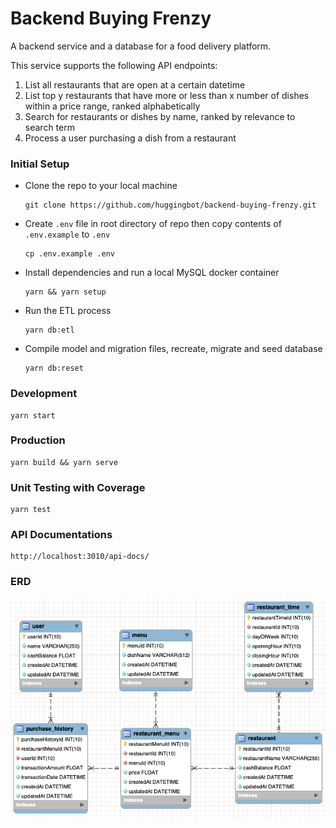 # Backend Buying Frenzy

A backend service and a database for a food delivery platform.

This service supports the following API endpoints:

1. List all restaurants that are open at a certain datetime
2. List top y restaurants that have more or less than x number of dishes within a price range, ranked alphabetically
3. Search for restaurants or dishes by name, ranked by relevance to search term
4. Process a user purchasing a dish from a restaurant

### Initial Setup

- Clone the repo to your local machine

  ```
  git clone https://github.com/huggingbot/backend-buying-frenzy.git
  ```

- Create `.env` file in root directory of repo then copy contents of `.env.example` to `.env`

  ```
  cp .env.example .env
  ```

- Install dependencies and run a local MySQL docker container

  ```
  yarn && yarn setup
  ```

- Run the ETL process

  ```
  yarn db:etl
  ```

- Compile model and migration files, recreate, migrate and seed database

  ```
  yarn db:reset
  ```

### Development

```
yarn start
```

### Production

```
yarn build && yarn serve
```

### Unit Testing with Coverage

```
yarn test
```

### API Documentations

```
http://localhost:3010/api-docs/
```

### ERD

![ERD](./public/erd.png)
